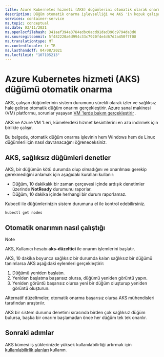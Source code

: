 ```yaml
---
title: Azure Kubernetes hizmeti (AKS) düğümlerini otomatik olarak onarma
description: Düğüm otomatik onarma işlevselliği ve AKS 'in kopuk çalışan düğümlerini düzeltme hakkında bilgi edinin.
services: container-service
ms.topic: conceptual
ms.date: 03/11/2021
ms.openlocfilehash: 341aef394a3784edbc0acd91dad396c9794da3d0
ms.sourcegitcommit: 5f482220a6d994c33c7920f4e4d67d2a450f7f08
ms.translationtype: MT
ms.contentlocale: tr-TR
ms.lasthandoff: 04/08/2021
ms.locfileid: "107105213"
---
```

# <a name="azure-kubernetes-service-aks-node-auto-repair"></a>Azure Kubernetes hizmeti (AKS) düğümü otomatik onarma

AKS, çalışan düğümlerinin sistem durumunu sürekli olarak izler ve sağlıksız hale gelirse otomatik düğüm onarımı gerçekleştirir. Azure sanal makinesi (VM) platformu, sorunlar yaşayan [VM 'lerde bakım gerçekleştirir][vm-updates] . 

AKS ve Azure VM 'Leri, kümelerdeki hizmet kesintilerini en aza indirmek için birlikte çalışır.

Bu belgede, otomatik düğüm onarma işlevinin hem Windows hem de Linux düğümleri için nasıl davranacağını öğreneceksiniz. 

## <a name="how-aks-checks-for-unhealthy-nodes"></a>AKS, sağlıksız düğümleri denetler

AKS, bir düğümün kötü durumda olup olmadığını ve onarılması gerekip gerekmediğini anlamak için aşağıdaki kuralları kullanır: 
* Düğüm, 10 dakikalık bir zaman çerçevesi içinde ardışık denetimler üzerinde **NotReady** durumunu raporlar.
* Düğüm, 10 dakika içinde herhangi bir durum raporlamaz.

Kubectl ile düğümlerinizin sistem durumunu el ile kontrol edebilirsiniz.

```
kubectl get nodes
```

## <a name="how-automatic-repair-works"></a>Otomatik onarımın nasıl çalıştığı

> [!Note]
> AKS, Kullanıcı hesabı **aks-düzeltici** ile onarım işlemlerini başlatır.

AKS, 10 dakika boyunca sağlıksız bir durumda kalan sağlıksız bir düğümü tanımlarsa AKS aşağıdaki eylemleri gerçekleştirir:

1. Düğümü yeniden başlatın.
1. Yeniden başlatma başarısız olursa, düğümü yeniden görüntü yapın.
1. Yeniden görüntü başarısız olursa yeni bir düğüm oluşturup yeniden görüntü oluşturun.

Alternatif düzeltmeler, otomatik onarma başarısız olursa AKS mühendisleri tarafından araştırılır. 

AKS bir sistem durumu denetimi sırasında birden çok sağlıksız düğüm bulursa, başka bir onarım başlamadan önce her düğüm tek tek onarılır.

## <a name="next-steps"></a>Sonraki adımlar

AKS kümesi iş yüklerinizde yüksek kullanılabilirliği artırmak için [kullanılabilirlik alanları][availability-zones] kullanın.

<!-- LINKS - External -->

<!-- LINKS - Internal -->
[availability-zones]: ./availability-zones.md
[vm-updates]: ../virtual-machines/maintenance-and-updates.md
